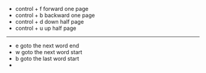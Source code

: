 - control + f  forward one page 
- control + b  backward one page 
- control + d  down half page 
- control + u  up half page
***
    
- e goto the next word end
- w goto the next word start 
- b goto the last word start
- 